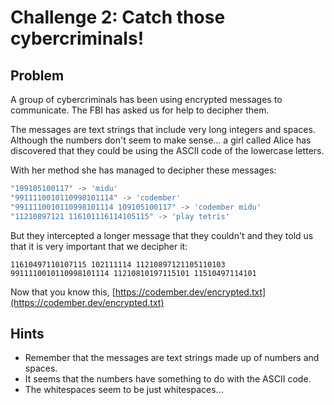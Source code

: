 # Challenge 2: Catch those cybercriminals!

## Problem

A group of cybercriminals has been using encrypted messages to communicate. The FBI has asked us for help to decipher them.

The messages are text strings that include very long integers and spaces. Although the numbers don't seem to make sense... a girl called Alice has discovered that they could be using the ASCII code of the lowercase letters.

With her method she has managed to decipher these messages:

```js
"109105100117" -> 'midu'
"9911110010110998101114" -> 'codember'
"9911110010110998101114 109105100117" -> 'codember midu'
"11210897121 116101116114105115" -> 'play tetris'
```

But they intercepted a longer message that they couldn't and they told us that it is very important that we decipher it:

```
11610497110107115 102111114 11210897121105110103 9911110010110998101114 11210810197115101 11510497114101
```

Now that you know this, [https://codember.dev/encrypted.txt](https://codember.dev/encrypted.txt)

## Hints

- Remember that the messages are text strings made up of numbers and spaces.
- It seems that the numbers have something to do with the ASCII code.
- The whitespaces seem to be just whitespaces...
